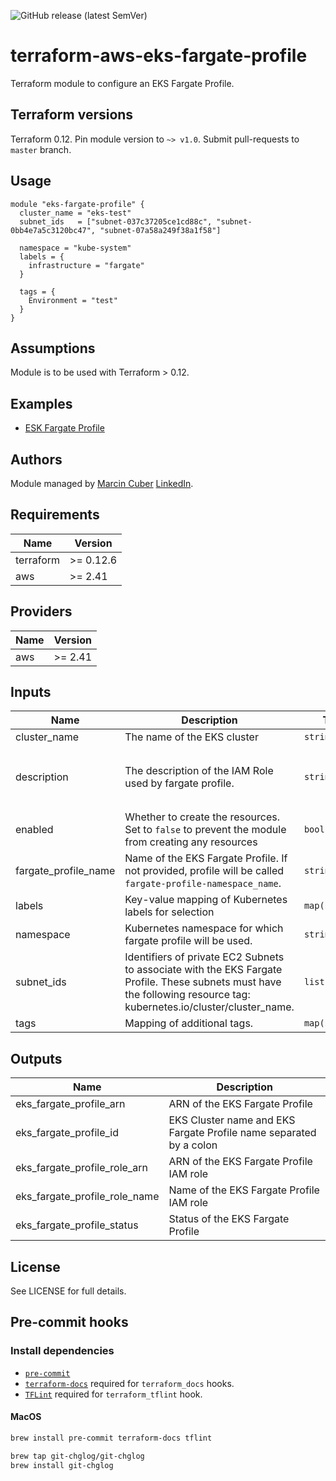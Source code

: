 ![GitHub release (latest SemVer)](https://img.shields.io/github/v/release/umotif-public/terraform-aws-eks-fargate-profile?style=social)

# terraform-aws-eks-fargate-profile

Terraform module to configure an EKS Fargate Profile.

## Terraform versions

Terraform 0.12. Pin module version to `~> v1.0`. Submit pull-requests to `master` branch.

## Usage

```hcl
module "eks-fargate-profile" {
  cluster_name = "eks-test"
  subnet_ids   = ["subnet-037c37205ce1cd88c", "subnet-0bb4e7a5c3120bc47", "subnet-07a58a249f38a1f58"]

  namespace = "kube-system"
  labels = {
    infrastructure = "fargate"
  }

  tags = {
    Environment = "test"
  }
}
```

## Assumptions

Module is to be used with Terraform > 0.12.

## Examples

* [ESK Fargate Profile](https://github.com/umotif-public/terraform-aws-eks-fargate-profile/tree/master/examples/core)

## Authors

Module managed by [Marcin Cuber](https://github.com/marcincuber) [LinkedIn](https://www.linkedin.com/in/marcincuber/).

<!-- BEGINNING OF PRE-COMMIT-TERRAFORM DOCS HOOK -->
## Requirements

| Name | Version |
|------|---------|
| terraform | >= 0.12.6 |
| aws | >= 2.41 |

## Providers

| Name | Version |
|------|---------|
| aws | >= 2.41 |

## Inputs

| Name | Description | Type | Default | Required |
|------|-------------|------|---------|:--------:|
| cluster\_name | The name of the EKS cluster | `string` | n/a | yes |
| description | The description of the IAM Role used by fargate profile. | `string` | `"EKS cluster fargate profile IAM role."` | no |
| enabled | Whether to create the resources. Set to `false` to prevent the module from creating any resources | `bool` | `true` | no |
| fargate\_profile\_name | Name of the EKS Fargate Profile. If not provided, profile will be called `fargate-profile-namespace_name`. | `string` | `""` | no |
| labels | Key-value mapping of Kubernetes labels for selection | `map(string)` | `{}` | no |
| namespace | Kubernetes namespace for which fargate profile will be used. | `string` | `""` | no |
| subnet\_ids | Identifiers of private EC2 Subnets to associate with the EKS Fargate Profile. These subnets must have the following resource tag: kubernetes.io/cluster/cluster\_name. | `list(string)` | n/a | yes |
| tags | Mapping of additional tags. | `map(string)` | `{}` | no |

## Outputs

| Name | Description |
|------|-------------|
| eks\_fargate\_profile\_arn | ARN of the EKS Fargate Profile |
| eks\_fargate\_profile\_id | EKS Cluster name and EKS Fargate Profile name separated by a colon |
| eks\_fargate\_profile\_role\_arn | ARN of the EKS Fargate Profile IAM role |
| eks\_fargate\_profile\_role\_name | Name of the EKS Fargate Profile IAM role |
| eks\_fargate\_profile\_status | Status of the EKS Fargate Profile |

<!-- END OF PRE-COMMIT-TERRAFORM DOCS HOOK -->

## License

See LICENSE for full details.

## Pre-commit hooks

### Install dependencies

* [`pre-commit`](https://pre-commit.com/#install)
* [`terraform-docs`](https://github.com/segmentio/terraform-docs) required for `terraform_docs` hooks.
* [`TFLint`](https://github.com/terraform-linters/tflint) required for `terraform_tflint` hook.

#### MacOS

```bash
brew install pre-commit terraform-docs tflint

brew tap git-chglog/git-chglog
brew install git-chglog
```

